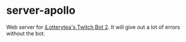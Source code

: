 # server-apollo
Web server for [iLotterytea's Twitch Bot 2](https://github.com/notdankenough/bot2). It will give out a lot of errors without the bot.
